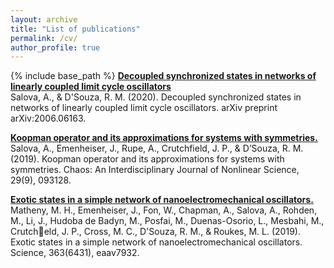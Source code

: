 ```yaml
---
layout: archive
title: "List of publications"
permalink: /cv/
author_profile: true
---
```

{% include base_path %}
[**Decoupled synchronized states in networks of linearly coupled limit cycle oscillators**](https://arxiv.org/abs/2006.06163)<br>
Salova, A., & D'Souza, R. M. (2020). Decoupled synchronized states in networks of linearly coupled limit cycle oscillators. arXiv preprint arXiv:2006.06163.

[**Koopman operator and its approximations for systems with symmetries.**](https://aip.scitation.org/doi/full/10.1063/1.5099091)<br>
Salova, A., Emenheiser, J., Rupe, A., Crutchfield, J. P., & D’Souza, R. M. (2019). Koopman operator and its approximations for systems with symmetries. Chaos: An Interdisciplinary Journal of Nonlinear Science, 29(9), 093128.

[**Exotic states in a simple network of nanoelectromechanical oscillators.**](https://science.sciencemag.org/content/363/6431/eaav7932)<br>
Matheny, M. H., Emenheiser, J., Fon, W., Chapman, A., Salova, A., Rohden, M., Li, J., Hudoba de Badyn, M., Posfai, M., Duenas-Osorio, L., Mesbahi, M., Crutcheld, J. P., Cross, M. C., D'Souza, R. M., & Roukes, M. L. (2019). Exotic states in a simple network of nanoelectromechanical oscillators. Science, 363(6431), eaav7932.